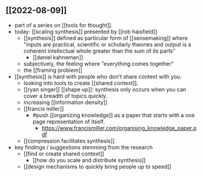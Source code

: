 ## [[2022-08-09]]
- part of a series on [[tools for thought]].
- today: [[scaling synthesis]] presented by [[rob haisfield]]
    - [[synthesis]] defined as particular form of [[sensemaking]] where "inputs are practical, scientific or scholarly theories and output is a coherent intellectual whole greater than the sum of its parts"
       - [[daniel kahneman]] 
   - subjectively, the feeling where "everything comes together"
    - the [[framing problem]]
- [[synthesis]] is hard with people who don't share context with you.
    - looking into tools to create [[shared context]].
    - [[ryan singer]] [[shape up]]: synthesis only occurs when you can cover a breadth of topics quickly.
    - increasing [[information density]]
    - [[francis miller]] 
        - #push [[organizing knowledge]] as a paper that starts with a one page representation of itself.
            - https://www.francismiller.com/organising_knowledge_paper.pdf
    - [[compression facilitates synthesis]]
- key findings / suggestions stemming from the research
    - [[find or create shared context]]
        - [[how do you scale and distribute synthesis]]
    - [[design mechanisms to quickly bring people up to speed]]
   
       